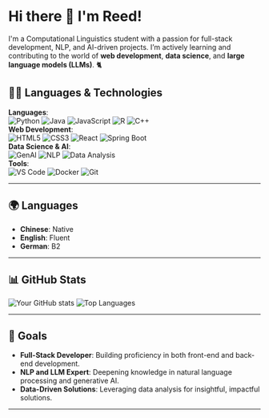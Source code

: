# Hi there 👋 I'm Reed!

I'm a Computational Linguistics student with a passion for full-stack development, NLP, and AI-driven projects. I’m actively learning and contributing to the world of **web development**, **data science**, and **large language models (LLMs)**. 🐈

## 👩‍💻 Languages & Technologies
**Languages**:  
![Python](https://img.shields.io/badge/-Python-3776AB?logo=python&logoColor=white&style=for-the-badge) 
![Java](https://img.shields.io/badge/-Java-007396?logo=java&logoColor=white&style=for-the-badge) 
![JavaScript](https://img.shields.io/badge/-JavaScript-F7DF1E?logo=javascript&logoColor=black&style=for-the-badge) 
![R](https://img.shields.io/badge/-R-276DC3?logo=r&logoColor=white&style=for-the-badge) 
![C++](https://img.shields.io/badge/-C++-00599C?logo=c%2B%2B&logoColor=white&style=for-the-badge)  
**Web Development**:  
![HTML5](https://img.shields.io/badge/-HTML5-E34F26?logo=html5&logoColor=white&style=for-the-badge) 
![CSS3](https://img.shields.io/badge/-CSS3-1572B6?logo=css3&logoColor=white&style=for-the-badge) 
![React](https://img.shields.io/badge/-React-61DAFB?logo=react&logoColor=black&style=for-the-badge) 
![Spring Boot](https://img.shields.io/badge/-Spring%20Boot-6DB33F?logo=spring-boot&logoColor=white&style=for-the-badge)  
**Data Science & AI**:  
![GenAI](https://img.shields.io/badge/-GenAI-ff6b6b?style=for-the-badge) 
![NLP](https://img.shields.io/badge/-NLP-FF6F00?style=for-the-badge) 
![Data Analysis](https://img.shields.io/badge/-Data%20Analysis-1E90FF?style=for-the-badge)  
**Tools**:  
![VS Code](https://img.shields.io/badge/-VS%20Code-007ACC?logo=visual-studio-code&logoColor=white&style=for-the-badge) 
![Docker](https://img.shields.io/badge/-Docker-2496ED?logo=docker&logoColor=white&style=for-the-badge) 
![Git](https://img.shields.io/badge/-Git-F05032?logo=git&logoColor=white&style=for-the-badge)

---

## 🌍 Languages
- **Chinese**: Native
- **English**: Fluent
- **German**: B2

---

## 📊 GitHub Stats
![Your GitHub stats](https://github-readme-stats.vercel.app/api?username=whitney-house&show_icons=true&theme=radical)
![Top Languages](https://github-readme-stats.vercel.app/api/top-langs/?username=whitney-house&layout=compact&theme=radical) 

---

## 🎯 Goals
- **Full-Stack Developer**: Building proficiency in both front-end and back-end development.
- **NLP and LLM Expert**: Deepening knowledge in natural language processing and generative AI.
- **Data-Driven Solutions**: Leveraging data analysis for insightful, impactful solutions.

---

